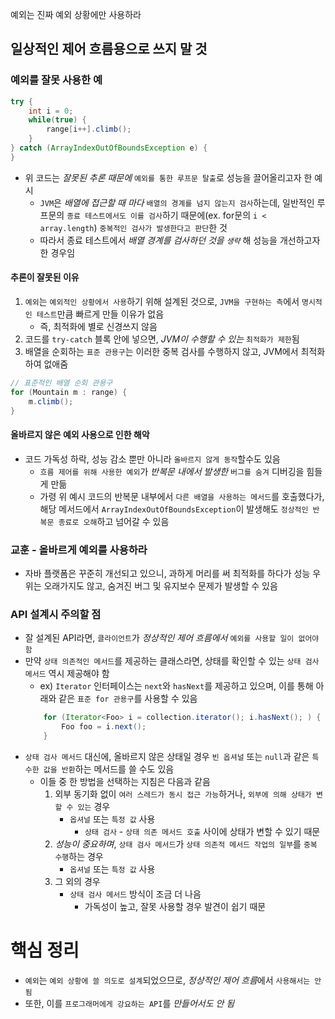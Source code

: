 예외는 진짜 예외 상황에만 사용하라
## 일상적인 제어 흐름용으로 쓰지 말 것
### 예외를 잘못 사용한 예
```java
try {
	int i = 0;
	while(true) {
		range[i++].climb();
	}
} catch (ArrayIndexOutOfBoundsException e) {
}
```
- 위 코드는 *잘못된 추론 때문에* `예외를 통한 루프문 탈출`로 성능을 끌어올리고자 한 예시
	- `JVM`은 *배열에 접근할 때 마다* `배열의 경계를 넘지 않는지 검사`하는데, 일반적인 루프문의 `종료 테스트에서도 이를 검사`하기 때문에(ex. for문의 `i < array.length`) `중복적인 검사가 발생한다고 판단`한 것
	- 따라서 종료 테스트에서 *배열 경계를 검사하던 것을 `생략`* 해 성능을 개선하고자 한 경우임
#### 추론이 잘못된 이유
1. `예외`는 `예외적인 상황에서 사용`하기 위해 설계된 것으로, `JVM을 구현하는 측`에서 `명시적인 테스트`만큼 빠르게 만들 이유가 없음
	- 즉, 최적화에 별로 신경쓰지 않음
2. 코드를 `try-catch` 블록 안에 넣으면, *JVM이 수행할 수 있는* `최적화가 제한`됨
3. 배열을 순회하는 `표준 관용구`는 이러한 중복 검사를 수행하지 않고, JVM에서 최적화하여 없애줌
```java
// 표준적인 배열 순회 관용구
for (Mountain m : range) {
	m.climb();
}
```
#### 올바르지 않은 예외 사용으로 인한 해악
- 코드 가독성 하락, 성능 감소 뿐만 아니라 `올바르지 않게 동작`할수도 있음
	- `흐름 제어를 위해 사용한 예외`가 *반복문 내에서 발생한* `버그를 숨겨` 디버깅을 힘들게 만듦
	- 가령 위 예시 코드의 반복문 내부에서 `다른 배열을 사용하는 메서드`를 호출했다가, 해당 메서드에서 `ArrayIndexOutOfBoundsException`이 발생해도 `정상적인 반복문 종료로 오해`하고 넘어갈 수 있음
### 교훈 - 올바르게 예외를 사용하라
- 자바 플랫폼은 꾸준히 개선되고 있으니, 과하게 머리를 써 최적화를 하다가 성능 우위는 오래가지도 않고, 숨겨진 버그 및 유지보수 문제가 발생할 수 있음
### API 설계시 주의할 점
- 잘 설계된 API라면, `클라이언트`가 *정상적인 제어 흐름에서* `예외를 사용할 일이 없어야 함`
- 만약 `상태 의존적인 메서드`를 제공하는 클래스라면, 상태를 확인할 수 있는 `상태 검사 메서드` 역시 제공해야 함
	- ex) `Iterator` 인터페이스는 `next`와 `hasNext`를 제공하고 있으며, 이를 통해 아래와 같은 `표준 for 관용구`를 사용할 수 있음
	```java
		for (Iterator<Foo> i = collection.iterator(); i.hasNext(); ) {
			Foo foo = i.next();
		}
	```
- `상태 검사 메서드` 대신에, 올바르지 않은 상태일 경우 `빈 옵셔널` 또는 `null`과 같은 `특수한 값을 반환`하는 메서드를 쓸 수도 있음
	- 이들 중 한 방법을 선택하는 지침은 다음과 같음
		1. 외부 동기화 없이 `여러 스레드가 동시 접근 가능`하거나, `외부에 의해 상태가 변할 수 있는` 경우
			- `옵셔널` 또는 `특정 값` 사용
				- `상태 검사` - `상태 의존 메서드 호출` 사이에 상태가 변할 수 있기 때문
		2. *성능이 중요하며*, `상태 검사 메서드`가 `상태 의존적 메서드 작업의 일부`를 `중복 수행`하는 경우
			- `옵셔널` 또는 `특정 값` 사용
		3. 그 외의 경우
			- `상태 검사 메서드` 방식이 조금 더 나음
				- 가독성이 높고, 잘못 사용할 경우 발견이 쉽기 때문
# 핵심 정리
- `예외`는 `예외 상황에 쓸 의도로 설계`되었으므로, *정상적인 제어 흐름*에서 `사용해서는 안 됨`
- 또한, 이를 `프로그래머에게 강요하는 API`를 *만들어서도 안 됨*
